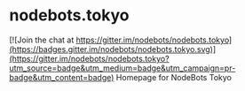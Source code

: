 # nodebots.tokyo

[![Join the chat at https://gitter.im/nodebots/nodebots.tokyo](https://badges.gitter.im/nodebots/nodebots.tokyo.svg)](https://gitter.im/nodebots/nodebots.tokyo?utm_source=badge&utm_medium=badge&utm_campaign=pr-badge&utm_content=badge)
Homepage for NodeBots Tokyo

